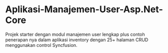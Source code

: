 # Aplikasi-Manajemen-User-Asp.Net-Core
Projek starter dengan modul manajemen user lengkap plus contoh penerapan nya dalam aplikasi inventory dengan 25+ halaman CRUD menggunakan control Syncfusion.
